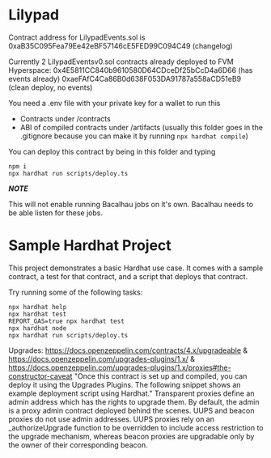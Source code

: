 # Lilypad

Contract address for LilypadEvents.sol is 0xaB35C095Fea79Ee42eBF57146cE5FED99C094C49
(changelog)

Currently 2 LilypadEventsv0.sol contracts already deployed to FVM Hyperspace:
0x4E5811CC840b9610580D64CDceDf25bCcD4a6D66 (has events already)
0xaeFAfC4Ca86B0d638F053DA91787a558aCD51eB9 (clean deploy, no events)

You need a .env file with your private key for a wallet to run this

- Contracts under /contracts
- ABI of compiled contracts under /artifacts (usually this folder goes in the .gitignore because you can make it by running `npx hardhat compile`)

You can deploy this contract by being in this folder and typing

```shell
npm i
npx hardhat run scripts/deploy.ts
```

***NOTE***

This will not enable running Bacalhau jobs on it's own. Bacalhau needs to be able listen for these jobs.

# Sample Hardhat Project

This project demonstrates a basic Hardhat use case. It comes with a sample contract, a test for that contract, and a script that deploys that contract.

Try running some of the following tasks:

```shell
npx hardhat help
npx hardhat test
REPORT_GAS=true npx hardhat test
npx hardhat node
npx hardhat run scripts/deploy.ts
```

Upgrades: https://docs.openzeppelin.com/contracts/4.x/upgradeable & https://docs.openzeppelin.com/upgrades-plugins/1.x/ & https://docs.openzeppelin.com/upgrades-plugins/1.x/proxies#the-constructor-caveat
"Once this contract is set up and compiled, you can deploy it using the Upgrades Plugins. The following snippet shows an example deployment script using Hardhat."
Transparent proxies define an admin address which has the rights to upgrade them. By default, the admin is a proxy admin contract deployed behind the scenes.
UUPS and beacon proxies do not use admin addresses. UUPS proxies rely on an \_authorizeUpgrade function to be overridden to include access restriction to the upgrade mechanism, whereas beacon proxies are upgradable only by the owner of their corresponding beacon.
